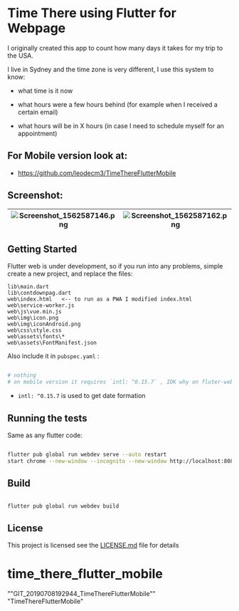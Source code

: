 # Time There using Flutter for Webpage

I originally created this app to count how many days it takes for my trip to the USA.

I live in Sydney and the time zone is very different, I use this system to know:

- what time is it now

- what hours were a few hours behind (for example when I received a certain email)

- what hours will be in X hours (in case I need to schedule myself for an appointment)

  

## For Mobile version look at: 

- https://github.com/leodecm3/TimeThereFlutterMobile


  

## Screenshot: 



| ![Screenshot_1562587146.png](https://github.com/leodecm3/time_there_flutter_web/blob/master/Screenshot/Screenshot_1562587146.png)    | ![Screenshot_1562587162.png](https://github.com/leodecm3/time_there_flutter_web/blob/master/Screenshot/Screenshot_1562587162.png)    |
| ---- | ---- |





## Getting Started

Flutter web is under development, so if you run into any problems, simple create a new project, and replace the files:

```
lib\main.dart
lib\contdownpag.dart
web\index.html   <-- to run as a PWA I modified index.html
web\service-worker.js
web\js\vue.min.js
web\img\icon.png
web\img\iconAndroid.png
web\css\style.css
web\assets\fonts\*
web\assets\FontManifest.json
```

Also include it in `pubspec.yaml` :

```yaml

# nothing
# on mobile version it requires `intl: ^0.15.7` , IDK why on fluter-web its not required

``` 

- `intl: ^0.15.7` is used to get date formation



## Running the tests

Same as any flutter code:

```bash

flutter pub global run webdev serve --auto restart
start chrome --new-window --incognito --new-window http://localhost:8080/

```

## Build

```bash

flutter pub global run webdev build

```

## License

This project is licensed see the [LICENSE.md](LICENSE.md) file for details



# time_there_flutter_mobile

""GIT_20190708192944_TimeThereFlutterMobile""   
"TimeThereFlutterMobile"  

<!-- 

A new Flutter project.

## Getting Started

This project is a starting point for a Flutter application.

A few resources to get you started if this is your first Flutter project:

- [Lab: Write your first Flutter app](https://flutter.dev/docs/get-started/codelab)
- [Cookbook: Useful Flutter samples](https://flutter.dev/docs/cookbook)

For help getting started with Flutter, view our
[online documentation](https://flutter.dev/docs), which offers tutorials,
samples, guidance on mobile development, and a full API reference.

 -->